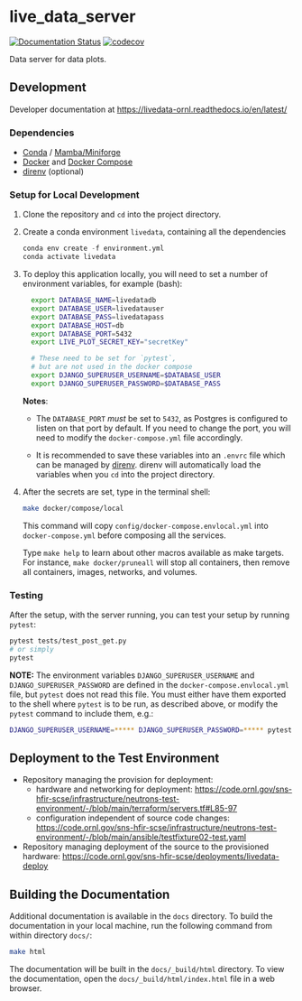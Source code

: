# live_data_server

<!-- Badges -->

[![Documentation Status](https://readthedocs.org/projects/livedata-ornl/badge/?version=latest)](https://livedata-ornl.readthedocs.io/en/latest/?badge=latest)
[![codecov](https://codecov.io/gh/neutrons/live_data_server/graph/badge.svg?token=niQ0AWldBd)](https://codecov.io/gh/neutrons/live_data_server)

Data server for data plots.

## Development

Developer documentation at <https://livedata-ornl.readthedocs.io/en/latest/>

### Dependencies

- [Conda](https://conda.io/projects/conda/en/latest/user-guide/install/index.html) / [Mamba/Miniforge](https://github.com/conda-forge/miniforge)
- [Docker](https://docs.docker.com/engine/install/) and [Docker Compose](https://docs.docker.com/compose/install/)
- [direnv](https://direnv.net/) (optional)

### Setup for Local Development

1.  Clone the repository and `cd` into the project directory.

1.  Create a conda environment `livedata`, containing all the dependencies

    ```python
    conda env create -f environment.yml
    conda activate livedata
    ```

1.  To deploy this application locally, you will need to set a number of environment variables,
    for example (bash):

    ```bash
      export DATABASE_NAME=livedatadb
      export DATABASE_USER=livedatauser
      export DATABASE_PASS=livedatapass
      export DATABASE_HOST=db
      export DATABASE_PORT=5432
      export LIVE_PLOT_SECRET_KEY="secretKey"

      # These need to be set for `pytest`,
      # but are not used in the docker compose
      export DJANGO_SUPERUSER_USERNAME=$DATABASE_USER
      export DJANGO_SUPERUSER_PASSWORD=$DATABASE_PASS
    ```

      **Notes**:

      - The `DATABASE_PORT` _must_ be set to `5432`, as Postgres is configured to listen on that port by default.
        If you need to change the port, you will need to modify the `docker-compose.yml` file accordingly.

      - It is recommended to save these variables into an `.envrc` file which can be managed by [direnv](https://direnv.net/).
        direnv will automatically load the variables when you `cd` into the project directory.

1.  After the secrets are set, type in the terminal shell:

      ```bash
      make docker/compose/local
      ```

      This command will copy `config/docker-compose.envlocal.yml` into `docker-compose.yml` before composing all the services.

      Type `make help` to learn about other macros available as make targets.
      For instance, `make docker/pruneall` will stop all containers, then remove all containers, images, networks, and volumes.

### Testing

After the setup, with the server running, you can test your setup by running `pytest`:

```bash
pytest tests/test_post_get.py
# or simply
pytest
```

**NOTE:**
The environment variables `DJANGO_SUPERUSER_USERNAME` and `DJANGO_SUPERUSER_PASSWORD` are defined in the `docker-compose.envlocal.yml` file, but `pytest` does not read this file.
You must either have them exported to the shell where `pytest` is to be run, as described above, or modify the `pytest` command to include them, e.g.:

```bash
DJANGO_SUPERUSER_USERNAME=***** DJANGO_SUPERUSER_PASSWORD=***** pytest
```

## Deployment to the Test Environment

- Repository managing the provision for deployment:
  - hardware and networking for deployment: <https://code.ornl.gov/sns-hfir-scse/infrastructure/neutrons-test-environment/-/blob/main/terraform/servers.tf#L85-97>
  - configuration independent of source code changes: <https://code.ornl.gov/sns-hfir-scse/infrastructure/neutrons-test-environment/-/blob/main/ansible/testfixture02-test.yaml>
- Repository managing deployment of the source to the provisioned hardware: <https://code.ornl.gov/sns-hfir-scse/deployments/livedata-deploy>

## Building the Documentation

Additional documentation is available in the `docs` directory. To build the documentation in your local machine,
run the following command from within directory `docs/`:

```bash
make html
```

The documentation will be built in the `docs/_build/html` directory. To view the documentation,
open the `docs/_build/html/index.html` file in a web browser.
